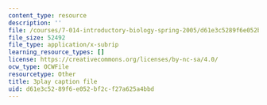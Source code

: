 ```yaml
---
content_type: resource
description: ''
file: /courses/7-014-introductory-biology-spring-2005/d61e3c5289f6e052bf2cf27a625a4bbd_Ncszdp4YQDY.srt
file_size: 52492
file_type: application/x-subrip
learning_resource_types: []
license: https://creativecommons.org/licenses/by-nc-sa/4.0/
ocw_type: OCWFile
resourcetype: Other
title: 3play caption file
uid: d61e3c52-89f6-e052-bf2c-f27a625a4bbd
---
```

